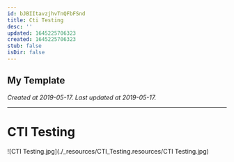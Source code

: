```yaml
---
id: bJBIItavzjhvTnQFbFSnd
title: Cti Testing
desc: ''
updated: 1645225706323
created: 1645225706323
stub: false
isDir: false
---
```

My Template
---

_Created at 2019-05-17._
_Last updated at 2019-05-17._




---

# CTI Testing


![CTI Testing.jpg](./_resources/CTI_Testing.resources/CTI Testing.jpg)

